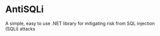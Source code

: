 AntiSQLi
========

A simple, easy to use .NET library for mitigating risk from SQL injection (SQLi) attacks